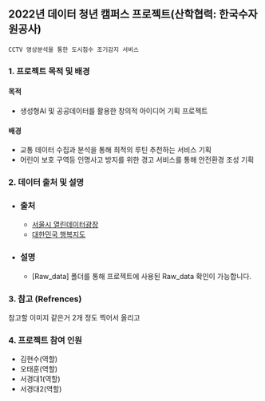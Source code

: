 ## 2022년 데이터 청년 캠퍼스 프로젝트(산학협력: 한국수자원공사)

`CCTV 영상분석을 통한 도시침수 조기감지 서비스`

### 1. 프로젝트 목적 및 배경

#### 목적
- 생성형AI 및 공공데이터를 활용한 창의적 아이디어 기획 프로젝트

#### 배경
- 교통 데이터 수집과 분석을 통해 최적의 루틴 추천하는 서비스 기획
- 어린이 보호 구역등 인명사고 방지를 위한 경고 서비스를 통해 안전환경 조성 기획

### 2. 데이터 출처 및 설명
 - ### 출처
   - [서울시 열린데이터광장](https://data.seoul.go.kr/)
   - [대한민국 행복지도](http://www.happykorea.re.kr/)
     
 - ### 설명
   - [Raw_data] 폴더를 통해 프로젝트에 사용된 Raw_data 확인이 가능합니다.

### 3. 참고 (Refrences)
참고할 이미지 같은거 2개 정도 찍어서 올리고 

### 4. 프로젝트 참여 인원 
- 김현수(역할)
- 오태훈(역할)
- 서경대1(역할)
- 서경대2(역할)
